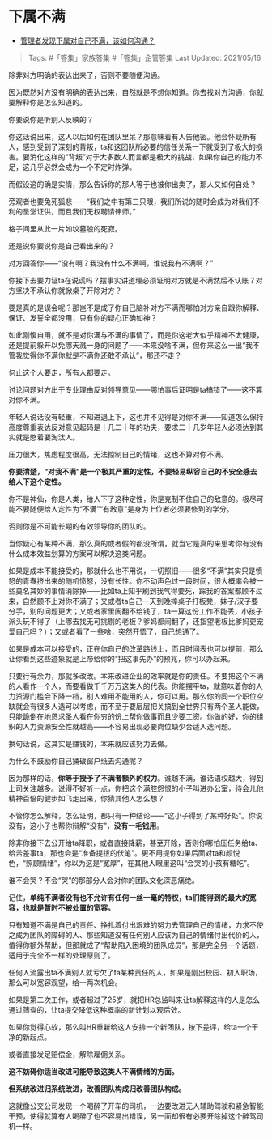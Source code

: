 # 下属不满

- [管理者发现下属对自己不满，该如何沟通？](https://www.zhihu.com/question/283896658/answer/1486191456)

>Tags: #「答集」家族答集  #「答集」企管答集 
>Last Updated: 2021/05/16

除非对方明确的表达出来了，否则不要随便沟通。

因为既然对方没有明确的表达出来，自然就是不想你知道。你去找对方沟通，你就要解释你是怎么知道的。

你要说你是听别人反映的？

你这话说出来，这人以后如何在团队里呆？那意味着有人告他密。他会怀疑所有人，感到受到了深刻的背叛，ta和这团队所必要的信任关系一下就受到了极大的损害。要消化这样的“背叛”对于大多数人而言都是极大的挑战，如果你自己的能力不足，这几乎必然会成为一个不定时炸弹。

而假设这的确是实情，那么告诉你的那人等于也被你出卖了，那人又如何自处？

旁观者也要兔死狐悲——“我们之中有第三只眼，我们所说的随时会成为对我们不利的呈堂证供，而且我们无权聘请律师。”

格子间里从此一片如坟墓般的死寂。

  

还是说你要说你是自己看出来的？

对方回答你——“没有啊？我没有什么不满啊，谁说我有不满啊？”

你接下去要力证ta在说谎吗？摆事实讲道理必须证明对方就是不满然后不认账？对方坚决不承认你就掀桌子开除对方？

要是真的是误会呢？那岂不是成了你自己脑补对方不满而哪怕对方亲自跟你解释、保证、发誓全都没用，只有你的疑心正确如神？

如此刚愎自用，就不是对你满与不满的事情了，而是你这老大似乎精神不太健康，还是提前躲开以免哪天溅一身的问题了——本来没啥不满，但你来这么一出“我不管我觉得你不满你就是不满你还敢不承认”，那还不走？

何止这个人要走，所有人都要走。

  

讨论问题对方出于专业理由反对领导意见——哪怕事后证明是ta搞错了——这不算对你不满。

年轻人说话没有轻重，不知进退上下，这也并不见得是对你不满——知道怎么保持高度尊重表达反对意见起码是十几二十年的功夫，要求二十几岁年轻人必须达到其实就是憋着要淘汰人。

压力很大，焦虑程度很高，无法控制自己的情绪，这也不算对你不满。

**你要清楚，“对我不满”是一个极其严重的定性，不要轻易纵容自己的不安全感去给人下这个定性。**

你不是神仙，你是人类，给人下了这种定性，你是克制不住自己的敌意的。极尽可能不要随便给人定性为“不满”“有敌意”是身为上位者必须要修到的学分。

否则你是不可能长期的有效领导你的团队的。

当你疑心有某种不满，那么真的或者假的都没所谓，就当它是真的来思考你有没有什么成本效益划算的方案可以解决这类问题。

如果是成本不能接受的，那就什么也不用说，一切照旧——很多“不满”其实只是愤怒的青春挤出来的随机愤怒，没有长性。你不动声色过一段时间，很大概率会被一些莫名其妙的事情消除掉——比如ta上知乎刷到我气得要死，踩我的答案都顾不过来，自然顾不上对你不满了；又或者ta自己一天到晚摔桌子打板凳，妹子/汉子要分手，别的问题更大；又或者家里闹翻不给钱了，ta一算这份工作不能丢，小孩子派头玩不得了（上哪去找无可挑剔的老板？爹妈都闹翻了，还指望老板比爹妈更宠爱自己吗？）；又或者看了一些啥，突然开悟了，自己想通了。

如果是成本可以接受的，正在你自己的改革路线上，而且时间表也可以提前，那么让你看到这些迹象就是上帝给你的“把这事先办”的预兆，你可以办起来。

只要行有余力，那就多改改。本来改进企业的效率就是你的责任。不要把这个不满的人看作一个人，而要看做千千万万这类人的代表。你能摆平ta，就意味着你的人力资源门槛会下降一档，别人难用不能用的人，你可以用。那么你的同一个职位空缺就会有很多人选可以考虑，而不至于要层层把关搞到全世界只有两个圣人能做，只能跪倒在地恳求圣人看在你穷的份上帮你做事而且少要工资。你做的好，你的组织的人力资源安全性就越高——不容易出现必要岗位缺少合适人选问题。

换句话说，这其实是赚钱的，本来就应该努力去做。

为什么不鼓励你自己捅破窗户纸去沟通呢？

因为那样的话，**你等于授予了不满者额外的权力**。谁越不满，谁话语权越大，得到上司关注越多。说得不好听一点，你把这个满腔怨恨的小子叫进办公室，待会儿他精神百倍的健步如飞走出来，你猜其他人怎么想？

不管你怎么解释，怎么证明，都只有一种结论——“这小子得到了某种好处”。你说没有，这小子也帮你辩解“没有”，**没有一毛钱用**。

除非你接下去公开给ta降职，或者直接降薪，甚至开除，否则你哪怕压任务给ta、给苦差事ta，那也会是“准备提拔的伏笔”。更不用提你如果后面对ta和颜悦色，“照顾情绪”，你以为这是“宽厚”，在其他人眼里这叫“会哭的小孩有糖吃”。

谁不会哭？不会“哭”的那部分人会对你的团队文化深恶痛绝。

记住，**单纯不满者没有也不允许有任何一丝一毫的特权，ta们能得到的最大的宽容，也就是暂时不被处置的宽容。**

只有知道不满是自己的责任、挣扎着付出艰难的努力去管理自己的情绪，力求不使之成为团队的障碍的人、那些知道没有任何别人应该为自己的情绪付出代价的人，值得你额外帮助，但那就成了“帮助陷入困境的团队成员”，那是完全另一个话题，适用于完全不一样的处理原则了。

任何人流露出ta不满别人就亏欠了ta某种责任的人，如果是刚出校园、初入职场，那么可以宽容观望，给一两次机会。

如果是第二次工作，或者超过了25岁，就把HR总监叫来让ta解释这样的人是怎么通过筛查的，让ta提交降低这种概率的新计划以观后效。

如果你觉得心软，那么叫HR重新给这人安排一个新团队，按下差评，给ta一个干净的新起点。

或者直接发足赔偿金，解除雇佣关系。

**这不妨碍你适当改进可能导致这类人不满情绪的方面。**

**但系统改进归系统改进，改善团队构成归改善团队构成。**

这就像公交公司发现一个喝醉了开车的司机，一边要改进无人辅助驾驶和紧急智能干预，使得就算有人喝醉了也不容易出错误，另一面却很有必要开除掉这个醉驾司机一样。
